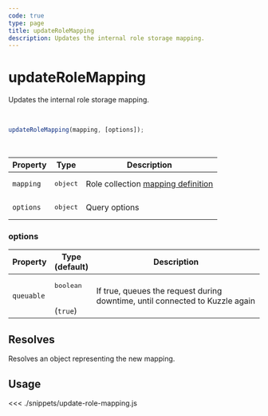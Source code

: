 ```yaml
---
code: true
type: page
title: updateRoleMapping
description: Updates the internal role storage mapping.
---
```


# updateRoleMapping

Updates the internal role storage mapping.

<br />

```js
updateRoleMapping(mapping, [options]);
```

<br />

| Property | Type | Description |
|--- |--- |--- |
| `mapping` | <pre>object</pre> | Role collection [mapping definition](/core/2/guides/essentials/database-mappings) |
| `options` | <pre>object</pre> | Query options |

### options

| Property | Type<br />(default) | Description |
| --- | --- | --- |
| `queuable` | <pre>boolean</pre><br />(`true`) | If true, queues the request during downtime, until connected to Kuzzle again |

## Resolves

Resolves an object representing the new mapping.

## Usage

<<< ./snippets/update-role-mapping.js
